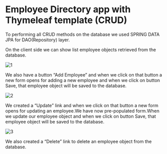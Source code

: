 # Employee Directory app with Thymeleaf template (CRUD)

To performing all CRUD methods on the database we used SPRING DATA JPA for DAO(Repository) layer.

On the client side we can show list employee objects retrieved from the database.

![1](https://user-images.githubusercontent.com/61464267/128601618-4f3fee87-61a2-493d-8ac8-14761e1a8eac.PNG)


We also have a button “Add Employee” and when we click on that button a new form opens for adding a new employee and when we click on button Save, that employee object will be saved to the database.

![2](https://user-images.githubusercontent.com/61464267/128601680-2e53c5c2-50c5-4340-8fea-d2aee3ed86a2.PNG)

We created a “Update” link and when we click on that button a new form opens for updating an employee.We have now pre-populated form.When we update our employee object and when we click on button Save, that employee object will be saved to the database.

![3](https://user-images.githubusercontent.com/61464267/128601709-8d80cbe5-917e-4485-b6c5-5c5d767cb790.PNG)

We also created a “Delete” link to delete an employee object from the database.
